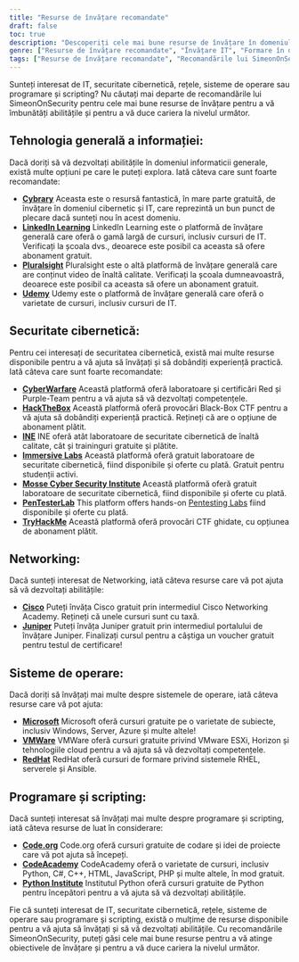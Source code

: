 ```yaml
---
title: "Resurse de învățare recomandate"
draft: false
toc: true
description: "Descoperiți cele mai bune resurse de învățare în domeniul IT, securitate cibernetică, rețele, sisteme de operare și programare și scripting cu recomandările SimeonOnSecurity. De la platforme online gratuite, precum Cybrary, Code.org și CodeAcademy, la platforme plătite, precum LinkedIn Learning, Pluralsight și TryHackMe, veți găsi o gamă largă de opțiuni pentru a vă atinge obiectivele de învățare. Îmbunătățiți-vă competențele în domenii precum Cisco, Juniper, Windows, VMware și Red Hat cu cursuri de formare și certificări gratuite. Duceți-vă cariera la nivelul următor cu resursele de învățare de top ale SimeonOnSecurity."
genre: ["Resurse de învățare recomandate", "Învățare IT", "Formare în domeniul securității cibernetice", "Cursuri de rețea", "Sisteme de operare Educație", "Resurse de programare și scripting", "Învățare online", "Laboratoare de securitate cibernetică", "Certificare de rețea", "Formare în domeniul sistemelor de operare"]
tags: ["Resurse de învățare recomandate", "Recomandările lui SimeonOnSecurity", "Învățare IT", "Formare în domeniul securității cibernetice", "Cursuri de rețea", "Sisteme de operare Educație", "Resurse de programare și scripting", "Cybrary", "LinkedIn Learning", "Pluralsight", "Udemy", "Războiul cibernetic", "HackTheBox", "INE", "Laboratoare imersive", "Institutul de securitate cibernetică Mosse", "PenTesterLab", "TryHackMe", "Cisco", "Juniper", "Microsoft", "VMWare", "RedHat", "Code.org", "CodeAcademy", "Institutul Python", "Învățare online", "Laboratoare de securitate cibernetică", "Certificare în rețea", "Formare în domeniul sistemelor de operare", "Programarea educației"]
---
```


Sunteți interesat de IT, securitate cibernetică, rețele, sisteme de operare sau programare și scripting? Nu căutați mai departe de recomandările lui SimeonOnSecurity pentru cele mai bune resurse de învățare pentru a vă îmbunătăți abilitățile și pentru a vă duce cariera la nivelul următor.

## Tehnologia generală a informației:

Dacă doriți să vă dezvoltați abilitățile în domeniul informaticii generale, există multe opțiuni pe care le puteți explora. Iată câteva care sunt foarte recomandate:

- [**Cybrary**](https://www.cybrary.it/) Aceasta este o resursă fantastică, în mare parte gratuită, de învățare în domeniul cibernetic și IT, care reprezintă un bun punct de plecare dacă sunteți nou în acest domeniu.
- [**LinkedIn Learning**](https://www.lynda.com/) LinkedIn Learning este o platformă de învățare generală care oferă o gamă largă de cursuri, inclusiv cursuri de IT. Verificați la școala dvs., deoarece este posibil ca aceasta să ofere abonament gratuit.
- [**Pluralsight**](https://www.pluralsight.com/) Pluralsight este o altă platformă de învățare generală care are conținut video de înaltă calitate. Verificați la școala dumneavoastră, deoarece este posibil ca aceasta să ofere un abonament gratuit.
- [**Udemy**](https://www.udemy.com/) Udemy este o platformă de învățare generală care oferă o varietate de cursuri, inclusiv cursuri de IT.

## Securitate cibernetică:

Pentru cei interesați de securitatea cibernetică, există mai multe resurse disponibile pentru a vă ajuta să învățați și să dobândiți experiență practică. Iată câteva care sunt foarte recomandate:

- [**CyberWarfare**](https://cyberwarfare.live/) Această platformă oferă laboratoare și certificări Red și Purple-Team pentru a vă ajuta să vă dezvoltați competențele.
- [**HackTheBox**](https://www.hackthebox.eu/) Această platformă oferă provocări Black-Box CTF pentru a vă ajuta să dobândiți experiență practică. Rețineți că are o opțiune de abonament plătit.
- [**INE**](https://ine.com/) INE oferă atât laboratoare de securitate cibernetică de înaltă calitate, cât și traininguri gratuite și plătite.
- [**Immersive Labs**](https://www.immersivelabs.com/) Această platformă oferă gratuit laboratoare de securitate cibernetică, fiind disponibile și oferte cu plată. Gratuit pentru studenții activi.
- [**Mosse Cyber Security Institute**](https://platform.mosse-institute.com/#/) Această platformă oferă gratuit laboratoare de securitate cibernetică, fiind disponibile și oferte cu plată.
- [**PenTesterLab**](https://pentesterlab.com/) This platform offers hands-on [Pentesting Labs](https://simeononsecurity.ch/tags/pentesterlab/) fiind disponibile și oferte cu plată.
- [**TryHackMe**](https://tryhackme.com/signup?referrer=5f651e437af6815dfbc2ab56) Această platformă oferă provocări CTF ghidate, cu opțiunea de abonament plătit.

## Networking:

Dacă sunteți interesat de Networking, iată câteva resurse care vă pot ajuta să vă dezvoltați abilitățile:

- [**Cisco**](https://www.cisco.com/c/m/en_sg/partners/cisco-networking-academy/index.html) Puteți învăța Cisco gratuit prin intermediul Cisco Networking Academy. Rețineți că unele cursuri sunt cu taxă.
- [**Juniper**](https://learningportal.juniper.net/juniper/default.aspx) Puteți învăța Juniper gratuit prin intermediul portalului de învățare Juniper. Finalizați cursul pentru a câștiga un voucher gratuit pentru testul de certificare!

## Sisteme de operare:

Dacă doriți să învățați mai multe despre sistemele de operare, iată câteva resurse care vă pot ajuta:

- [**Microsoft**](https://docs.microsoft.com/en-us/learn/) Microsoft oferă cursuri gratuite pe o varietate de subiecte, inclusiv Windows, Server, Azure și multe altele!
- [**VMWare**](https://www.vmware.com/education-services/learning-zone.html) VMWare oferă cursuri gratuite privind VMware ESXi, Horizon și tehnologiile cloud pentru a vă ajuta să vă dezvoltați competențele.
- [**RedHat**](https://www.redhat.com/en/services/training-and-certification) RedHat oferă cursuri de formare privind sistemele RHEL, serverele și Ansible.

## Programare și scripting:

Dacă sunteți interesat să învățați mai multe despre programare și scripting, iată câteva resurse de luat în considerare:

- [**Code.org**](https://studio.code.org/courses) Code.org oferă cursuri gratuite de codare și idei de proiecte care vă pot ajuta să începeți.
- [**CodeAcademy**](https://www.codecademy.com/) CodeAcademy oferă o varietate de cursuri, inclusiv Python, C#, C++, HTML, JavaScript, PHP și multe altele, în mod gratuit.
- [**Python Institute**](https://pythoninstitute.org/python-essentials-1) Institutul Python oferă cursuri gratuite de Python pentru începători pentru a vă ajuta să vă dezvoltați abilitățile.

Fie că sunteți interesat de IT, securitate cibernetică, rețele, sisteme de operare sau programare și scripting, există o mulțime de resurse disponibile pentru a vă ajuta să învățați și să vă dezvoltați abilitățile. Cu recomandările SimeonOnSecurity, puteți găsi cele mai bune resurse pentru a vă atinge obiectivele de învățare și pentru a vă duce cariera la nivelul următor.
